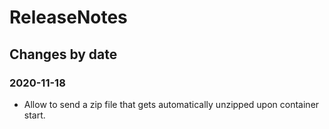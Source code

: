 ReleaseNotes
============

Changes by date
---------------

### 2020-11-18
 - Allow to send a zip file that gets automatically unzipped upon container start.
